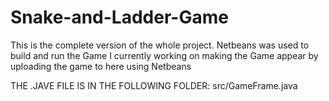 # Snake-and-Ladder-Game
This is the complete version of the whole project.
Netbeans was used to build and run the Game
I currently working on making the Game appear by uploading the game to here using Netbeans

THE .JAVE FILE IS IN THE FOLLOWING FOLDER:
src/GameFrame.java
